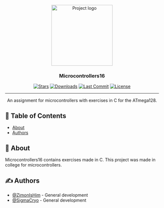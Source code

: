 <p align="center">
  <a href="https://github.com/ZimonIsHim/Microcontrollers16" rel="noopener">
 <img width=200px height=200px src="https://i.imgur.com/1CWWMG5.png" alt="Project logo"></a>
</p>

<h3 align="center">Microcontrollers16</h3>

<div align="center">

  [![Stars](https://img.shields.io/github/stars/ZimonIsHim/Microcontrollers16)](https://github.com/ZimonIsHim/Microcontrollers16/stargazers)
  [![Downloads](https://img.shields.io/github/downloads/ZimonIsHim/Microcontrollers16/total)](https://github.com/ZimonIsHim/Microcontrollers16/releases)
  [![Last Commit](https://img.shields.io/github/last-commit/ZimonIsHim/Microcontrollers16)](https://github.com/ZimonIsHim/Microcontrollers16/commits/development)
  [![License](https://img.shields.io/github/license/ZimonIsHim/Microcontrollers16)](/LICENSE)

</div>

---

<p align="center"> An assignment for microcontrollers with exercises in C for the ATmega128.
    <br> 
</p>

## 📝 Table of Contents
- [About](#about)
- [Authors](#authors)

## 🧐 About <a name = "about"></a>
Microcontrollers16 contains exercises made in C. This project was made in college for microcontrollers.

## ✍️ Authors <a name = "authors"></a>
- [@ZimonIsHim](https://github.com/ZimonIsHim) - General development
- [@SigmaCryo](https://github.com/SigmaCryo/) - General development
